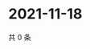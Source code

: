 # 2021-11-18

共 0 条

<!-- BEGIN WEIBO -->
<!-- 最后更新时间 Thu Nov 18 2021 06:11:25 GMT+0800 (China Standard Time) -->

<!-- END WEIBO -->
